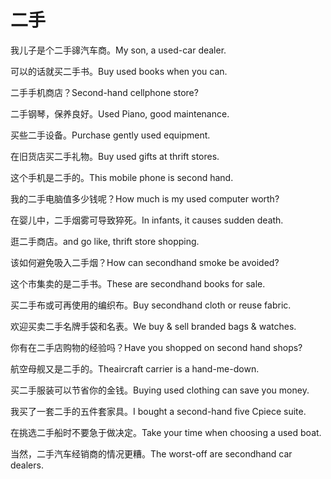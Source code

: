 # 二手

<p><span class="chinese">我儿子是个二手䜰汽车商。</span><span class="english">My son, a used-car dealer.</span></p>

<p><span class="chinese">可以的话就买二手书。</span><span class="english">Buy used books when you can.</span></p>

<p><span class="chinese">二手手机商店？</span><span class="english">Second-hand cellphone store?</span></p>

<p><span class="chinese">二手钢琴，保养良好。</span><span class="english">Used Piano, good maintenance.</span></p>

<p><span class="chinese">买些二手设备。</span><span class="english">Purchase gently used equipment.</span></p>

<p><span class="chinese">在旧货店买二手礼物。</span><span class="english">Buy used gifts at thrift stores.</span></p>

<p><span class="chinese">这个手机是二手的。</span><span class="english">This mobile phone is second hand.</span></p>

<p><span class="chinese">我的二手电脑值多少钱呢？</span><span class="english">How much is my used computer worth?</span></p>

<p><span class="chinese">在婴儿中，二手烟雾可导致猝死。</span><span class="english">In infants, it causes sudden death.</span></p>

<p><span class="chinese">逛二手商店。</span><span class="english">and go like, thrift store shopping.</span></p>

<p><span class="chinese">该如何避免吸入二手烟？</span><span class="english">How can secondhand smoke be avoided?</span></p>

<p><span class="chinese">这个市集卖的是二手书。</span><span class="english">These are secondhand books for sale.</span></p>

<p><span class="chinese">买二手布或可再使用的编织布。</span><span class="english">Buy secondhand cloth or reuse fabric.</span></p>

<p><span class="chinese">欢迎买卖二手名牌手袋和名表。</span><span class="english">We buy & sell branded bags & watches.</span></p>

<p><span class="chinese">你有在二手店购物的经验吗？</span><span class="english">Have you shopped on second hand shops?</span></p>

<p><span class="chinese">航空母舰又是二手的。</span><span class="english">Theaircraft carrier is a hand-me-down.</span></p>

<p><span class="chinese">买二手服装可以节省你的金钱。</span><span class="english">Buying used clothing can save you money.</span></p>

<p><span class="chinese">我买了一套二手的五件套家具。</span><span class="english">I bought a second-hand five Cpiece suite.</span></p>

<p><span class="chinese">在挑选二手船时不要急于做决定。</span><span class="english">Take your time when choosing a used boat.</span></p>

<p><span class="chinese">当然，二手汽车经销商的情况更糟。</span><span class="english">The worst-off are secondhand car dealers.</span></p>

